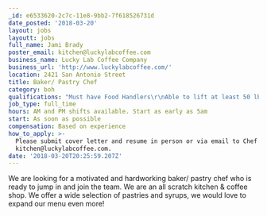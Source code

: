 ```yaml
---
_id: e6533620-2c7c-11e8-9bb2-7f618526731d
date_posted: '2018-03-20'
layout: jobs
layoutt: jobs
full_name: Jami Brady
poster_email: kitchen@luckylabcoffee.com
business_name: Lucky Lab Coffee Company
business_url: 'http://www.luckylabcoffee.com/'
location: 2421 San Antonio Street
title: Baker/ Pastry Chef
category: boh
qualifications: "Must have Food Handlers\r\nAble to lift at least 50 lbs and stand for 8+ hours a day\r\nInnovative, hardworking and motivated\r\nFlexible schedule & reliable transportation\r\nFollow proper safe food handling \r\nProper knowledge and experience with safe food handling and storage"
job_type: full_time
hours: AM and PM shifts available. Start as early as 5am
start: As soon as possible
compensation: Based on experience
how_to_apply: >-
  Please submit cover letter and resume in person or via email to Chef Brady at
  kitchen@luckylabcoffee.com.
date: '2018-03-20T20:25:59.207Z'
---
```

We are looking for a motivated and hardworking baker/ pastry chef who is ready to jump in and join the team. We are an all scratch kitchen & coffee shop. We offer a wide selection of pastries and syrups, we would love to expand our menu even more!
